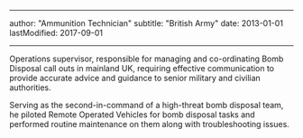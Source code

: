 ___

author: "Ammunition Technician" 
subtitle: "British Army"
date: 2013-01-01
lastModified: 2017-09-01
___

Operations supervisor, responsible for managing and co-ordinating Bomb Disposal call outs in mainland UK, requiring effective communication to provide accurate advice and guidance to senior military and civilian authorities.

Serving as the second-in-command of a high-threat bomb disposal team, he piloted Remote Operated Vehicles for bomb disposal tasks and performed routine maintenance on them along with troubleshooting issues.
